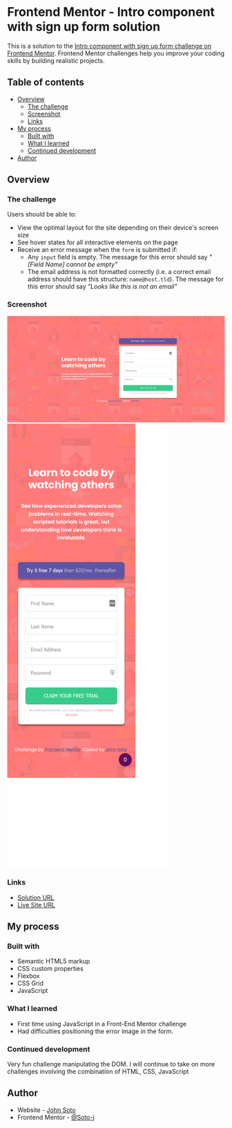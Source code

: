 # Frontend Mentor - Intro component with sign up form solution

This is a solution to the [Intro component with sign up form challenge on Frontend Mentor](https://www.frontendmentor.io/challenges/intro-component-with-signup-form-5cf91bd49edda32581d28fd1). Frontend Mentor challenges help you improve your coding skills by building realistic projects.

## Table of contents

-   [Overview](#overview)
    -   [The challenge](#the-challenge)
    -   [Screenshot](#screenshot)
    -   [Links](#links)
-   [My process](#my-process)
    -   [Built with](#built-with)
    -   [What I learned](#what-i-learned)
    -   [Continued development](#continued-development)
-   [Author](#author)

## Overview

### The challenge

Users should be able to:

-   View the optimal layout for the site depending on their device's screen size
-   See hover states for all interactive elements on the page
-   Receive an error message when the `form` is submitted if:
    -   Any `input` field is empty. The message for this error should say _"[Field Name] cannot be empty"_
    -   The email address is not formatted correctly (i.e. a correct email address should have this structure: `name@host.tld`). The message for this error should say _"Looks like this is not an email"_

### Screenshot

![Desktop Screenshot](./design/Screenshot-Desktop-sign-up-form.png)
![Mobile Screenshot](./design/Screenshot-Mobile-sign-up-form.png)

### Links

-   [Solution URL](https://github.com/Soto-J/front-end-mentor-challenges/tree/master/signup-form-component)
-   [Live Site URL](https://soto-j.github.io/front-end-mentor-challenges/signup-form-component/)

## My process

### Built with

-   Semantic HTML5 markup
-   CSS custom properties
-   Flexbox
-   CSS Grid
-   JavaScript

### What I learned

-   First time using JavaScript in a Front-End Mentor challenge
-   Had difficulties positioning the error image in the form.

### Continued development

Very fun challenge manipulating the DOM. I will continue to take on more
challenges involving the combination of HTML, CSS, JavaScript

## Author

-   Website - [John Soto](https://github.com/Soto-J)
-   Frontend Mentor - [@Soto-j](https://www.frontendmentor.io/profile/Soto-J)
